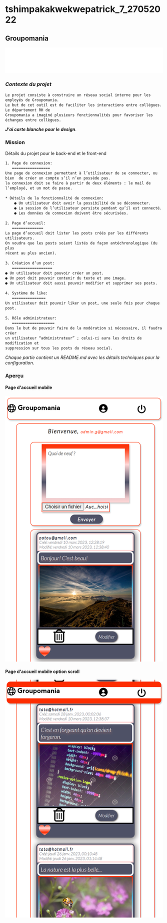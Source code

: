 # tshimpakakwekwepatrick_7_27052022
## Groupomania
[![logo Groupomania](groupomania-network/src/assets/logo/icon-left-font-monochrome-white.svg)](#)

### *Contexte du projet*
~~~~
Le projet consiste à construire un réseau social interne pour les employés de Groupomania. 
Le but de cet outil est de faciliter les interactions entre collègues. Le département RH de
Groupomania a imaginé plusieurs fonctionnalités pour favoriser les échanges entre collègues.
~~~~
**_J'ai carte blanche pour le design_**.

### Mission

Détails du projet pour le back-end et le front-end

```
1. Page de connexion:
   =================
Une page de connexion permettant à l’utilisateur de se connecter, ou bien  de créer un compte s’il n’en possède pas.
la connexion doit se faire à partir de deux éléments : le mail de l’employé, et un mot de passe.

* Détails de la fonctionnalité de connexion:
    ● Un utilisateur doit avoir la possibilité de se déconnecter.
    ● La session de l’utilisateur persiste pendant qu’il est connecté.
    ● Les données de connexion doivent être sécurisées.

2. Page d’accueil:
   ==============
La page d’accueil doit lister les posts créés par les différents utilisateurs.
On voudra que les posts soient listés de façon antéchronologique (du plus
récent au plus ancien).

3. Création d’un post:
   ==================
● Un utilisateur doit pouvoir créer un post.
● Un post doit pouvoir contenir du texte et une image.
● Un utilisateur doit aussi pouvoir modifier et supprimer ses posts.

4. Système de like:
   ===============
Un utilisateur doit pouvoir liker un post, une seule fois pour chaque post.

5. Rôle administrateur:
   ===================
Dans le but de pouvoir faire de la modération si nécessaire, il faudra créer
un utilisateur “administrateur” ; celui-ci aura les droits de modification et
suppression sur tous les posts du réseau social.

```
_Chaque partie contient un README.md avec les détails techniques pour la configuration_.

### Aperçu

#### Page d'accueil mobile
[![page d'accueil mobile](./img_for_readme/Groupomania_accueil.png)](#)

#### Page d'accueil mobile option scroll
[![pzge d'accueil mobile option scroll](./img_for_readme/Groupomania_accueil_scroll.png)](#)